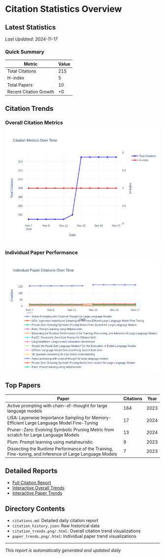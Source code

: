 # Citation Statistics Overview

## Latest Statistics
*Last Updated: 2024-11-17*

### Quick Summary
| Metric | Value |
| ------ | ----- |
| Total Citations | 215 |
| H-index | 5 |
| Total Papers | 10 |
| Recent Citation Growth | +0 |

## Citation Trends

### Overall Citation Metrics
![Citation Trends](citation_trends.png)

### Individual Paper Performance
![Paper Trends](paper_trends.png)

## Top Papers

| Paper | Citations | Year |
| ----- | --------- | ---- |
| Active prompting with chain-of-thought for large language models | 164 | 2023 |
| LISA: Layerwise Importance Sampling for Memory-Efficient Large Language Model Fine-Tuning | 17 | 2024 |
| Pruner-Zero: Evolving Symbolic Pruning Metric from scratch for Large Language Models | 13 | 2024 |
| Plum: Prompt learning using metaheuristic | 9 | 2023 |
| Dissecting the Runtime Performance of the Training, Fine-tuning, and Inference of Large Language Models | 7 | 2023 |

## Detailed Reports
- [Full Citation Report](citations.md)
- [Interactive Overall Trends](citation_trends.html)
- [Interactive Paper Trends](paper_trends.html)

## Directory Contents
- `citations.md`: Detailed daily citation report
- `citation_history.json`: Raw historical data
- `citation_trends.png/.html`: Overall citation trend visualizations
- `paper_trends.png/.html`: Individual paper trend visualizations

---
*This report is automatically generated and updated daily*
